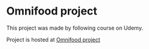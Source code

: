 # <h1>Omnifood project</h1>

 <p>This project was made by following course on Udemy.<br></p>

 Project is hosted at <a href="https://eliass.netlify.app/">Omnifood project</a>
